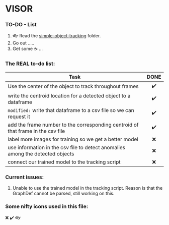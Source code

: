 # VISOR

### TO-DO - List

1. 👓 Read the [simple-object-tracking](https://github.com/HarrySoteriou/VISOR/tree/master/simple-object-tracking) folder.
1. Go out .....
1. Get some :coffee: ... 


### The REAL to-do list:

| Task                                                                                |     DONE    |
|-------------------------------------------------------------------------------------|:-----------:|
| Use the center of the object to track throughout frames                             |      ✔️     |
| write the centroid location for a detected object to a dataframe                    |      ✔️     |
| `modified:` write that dataframe to a csv file so we can request it                 |      ✔️     |
| add the frame number to the corresponding centroid of that frame in the csv file    |      ✔️     |
| label more images for training so we get a better model                             |      ❌     |
| use information in the csv file to detect anomalies among the detected objects      |      ❌     |
| connect our trained model to the tracking script                                    |      ❌     |

### Current issues:

1. Unable to use the trained model in the tracking script. Reason is that the GraphDef cannot be parsed, still working on this.



### Some nifty icons used in this file:

❌
✔️
👓
